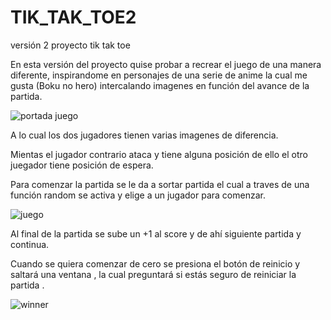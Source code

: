 # TIK_TAK_TOE2
versión 2 proyecto tik tak toe

En esta versión del proyecto quise probar a recrear el juego de una manera diferente, inspirandome en personajes de una serie de anime la cual me gusta (Boku no hero)
intercalando imagenes en función del avance de la partida.


![portada juego](https://user-images.githubusercontent.com/114058695/196056451-10e44460-e77e-4b4a-b983-67d15f8b3f70.jpg)


A lo cual los dos jugadores tienen varias imagenes de diferencia.

Mientas el jugador contrario ataca y tiene alguna posición de ello el otro juegador tiene posición de espera.

Para comenzar la partida se le da a sortar partida el cual a traves de una función random se activa y elige a un jugador para comenzar.


![juego](https://user-images.githubusercontent.com/114058695/196056454-fd660689-f1b8-4643-9004-043e74f13ba6.png)

Al final de la partida se sube un +1 al score y de ahí siguiente partida y continua. 


Cuando se quiera comenzar de cero se presiona el botón de reinicio y saltará una ventana , la cual preguntará si estás seguro de reiniciar la partida . 


![winner](https://user-images.githubusercontent.com/114058695/196056443-26057806-bab8-4a66-91a1-e454cd156b43.png)


